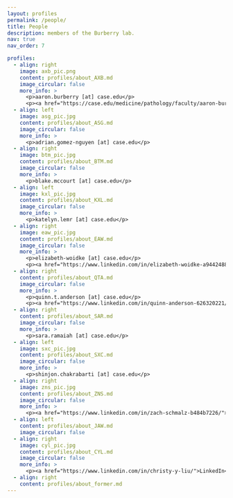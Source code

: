 ```yaml
---
layout: profiles
permalink: /people/
title: People
description: members of the Burberry lab.
nav: true
nav_order: 7

profiles:
  - align: right
    image: axb_pic.png
    content: profiles/about_AXB.md
    image_circular: false
    more_info: >
      <p>aaron.burberry [at] case.edu</p>  
      <p><a href="https://case.edu/medicine/pathology/faculty/aaron-burberry">CWRU faculty page</a></p>
  - align: left
    image: asg_pic.jpg
    content: profiles/about_ASG.md
    image_circular: false
    more_info: >
      <p>adrian.gomez-nguyen [at] case.edu</p>
  - align: right
    image: btm_pic.jpg
    content: profiles/about_BTM.md
    image_circular: false
    more_info: >
      <p>blake.mccourt [at] case.edu</p>
  - align: left
    image: kxl_pic.jpg
    content: profiles/about_KXL.md
    image_circular: false
    more_info: >
      <p>katelyn.lemr [at] case.edu</p>
  - align: right
    image: eaw_pic.jpg
    content: profiles/about_EAW.md
    image_circular: false
    more_info: >
      <p>elizabeth-woidke [at] case.edu</p>  
      <p><a href="https://www.linkedin.com/in/elizabeth-woidke-a9442488/">LinkedIn</a></p>
  - align: right
    content: profiles/about_QTA.md
    image_circular: false
    more_info: >
      <p>quinn.t.anderson [at] case.edu</p>  
      <p><a href="https://www.linkedin.com/in/quinn-anderson-626320221/">LinkedIn</a></p>
  - align: right
    content: profiles/about_SAR.md
    image_circular: false
    more_info: >
      <p>sara.ramaiah [at] case.edu</p>
  - align: left
    image: sxc_pic.jpg
    content: profiles/about_SXC.md
    image_circular: false
    more_info: >
      <p>shinjon.chakrabarti [at] case.edu</p>
  - align: right
    image: zns_pic.jpg
    content: profiles/about_ZNS.md
    image_circular: false
    more_info: >
      <p><a href="https://www.linkedin.com/in/zach-schmalz-b484b7226/">LinkedIn</a></p>
  - align: left
    content: profiles/about_JAW.md
    image_circular: false
  - align: right
    image: cyl_pic.jpg
    content: profiles/about_CYL.md
    image_circular: false
    more_info: >
      <p><a href="https://www.linkedin.com/in/christy-y-liu/">LinkedIn</a></p>
  - align: right
    content: profiles/about_former.md
---
```

